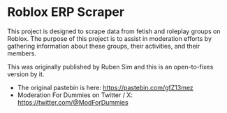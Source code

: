 # Roblox ERP Scraper

This project is designed to scrape data from fetish and roleplay groups on Roblox. The purpose of this project is to assist in moderation efforts by gathering information about these groups, their activities, and their members.

This was originally published by Ruben Sim and this is an open-to-fixes version by it. 

- The original pastebin is here: https://pastebin.com/gfZ13mez
- Moderation For Dummies on Twitter / X: https://twitter.com/@ModForDummies
